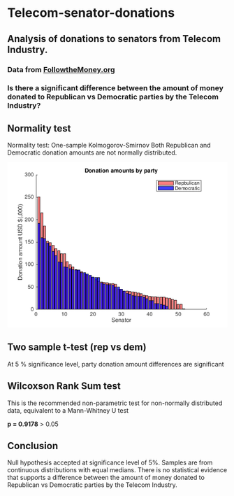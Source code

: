 # Telecom-senator-donations
## Analysis of donations to senators from Telecom Industry.
### Data from [FollowtheMoney.org](https://www.followthemoney.org/show-me?f-fc=1&c-exi=1&c-r-ot=U#%5B%7B1%7Cgro=c-t-id,d-cci)

### Is there a significant difference between the amount of money donated to Republican vs Democratic parties by the Telecom Industry? 

## Normality test
Normality test: One-sample Kolmogorov-Smirnov
Both Republican and Democratic donation amounts are not normally distributed.

![senatordonations_01.PNG](https://github.com/ahl54/telecom-senator-donations/blob/master/senatordonations_01.png)
## Two sample t-test (rep vs dem)
At 5 % significance level, party donation amount differences are significant
 
## Wilcoxson Rank Sum test
This is the recommended non-parametric test for non-normally distributed data, equivalent to a Mann-Whitney U test

**p = 0.9178** > 0.05 

## Conclusion
Null hypothesis accepted at significance level of 5%. Samples are from continuous distributions with equal medians.
There is no statistical evidence that supports a difference between the amount of money donated to Republican vs Democratic parties by the Telecom Industry.
